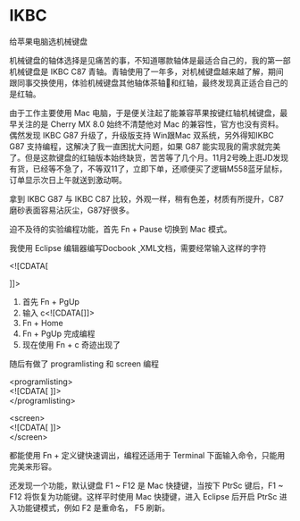 # IKBC

给苹果电脑选机械键盘

机械键盘的轴体选择是见痛苦的事，不知道哪款轴体是最适合自己的，我的第一部机械键盘是 IKBC C87 青轴。青轴使用了一年多，对机械键盘越来越了解，期间跟同事交换使用，体验机械键盘其他轴体茶轴和红轴，最终发现真正适合自己的是红轴。

由于工作主要使用 Mac 电脑，于是便关注起了能兼容苹果按键红轴机械键盘，最早关注的是 Cherry MX 8.0 始终不清楚他对 Mac 的兼容性，官方也没有资料。偶然发现 IKBC G87 升级了，升级版支持 Win跟Mac 双系统，另外得知IKBC G87 支持编程，这解决了我一直困扰大问题，如果 G87 能实现我的需求就完美了。但是这款键盘的红轴版本始终缺货，苦苦等了几个月。11月2号晚上逛JD发现有货，已经等不急了，不等双11了，立即下单，还顺便买了逻辑M558蓝牙鼠标，订单显示次日上午就送到激动啊。

拿到 IKBC G87 与 IKBC C87 比较，外观一样，稍有色差，材质有所提升，C87磨砂表面容易沾灰尘，G87好很多。

迫不及待的实验编程功能，首先 Fn + Pause 切换到 Mac 模式。

我使用 Eclipse 编辑器编写Docbook ˛XML文档，需要经常输入这样的字符

&lt;!\[CDATA\[

\]\]&gt;

1. 首先 Fn + PgUp
2. 输入 c&lt;!\[CDATA\[\]\]&gt;
3. Fn + Home
4. Fn + PgUp 完成编程
5. 现在使用 Fn + c 奇迹出现了

随后有做了 programlisting 和 screen 编程

&lt;programlisting&gt;  
&lt;!\[CDATA\[ \]\]&gt;  
&lt;/programlisting&gt;

&lt;screen&gt;  
&lt;!\[CDATA\[ \]\]&gt;  
&lt;/screen&gt;

都能使用 Fn + 定义键快速调出，编程还适用于 Terminal 下面输入命令，只能用完美来形容。

还发现一个功能，默认键盘 F1 ~ F12 是 Mac 快捷键，当按下 PtrSc 键后，F1 ~ F12 将恢复为功能键。这样平时使用 Mac 快捷键，进入 Eclipse 后开启 PtrSc 进入功能键模式，例如 F2 是重命名， F5 刷新。

